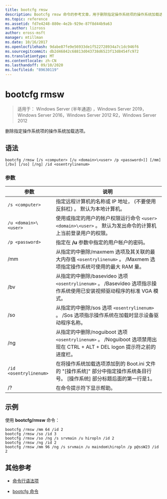 ```yaml
---
title: bootcfg rmsw
description: Bootcfg rmsw 命令的参考文章，用于删除指定操作系统项的操作系统加载选项。
ms.topic: reference
ms.assetid: fd7e4248-880e-4e2b-929e-87f8d44b9a63
ms.author: lizross
author: eross-msft
manager: mtillman
ms.date: 10/16/2017
ms.openlocfilehash: 9dabe87fe9e56933de1f522728934a7c1dc946f6
ms.sourcegitcommit: db2d46842c68813d043738d6523f13d8454fc972
ms.translationtype: MT
ms.contentlocale: zh-CN
ms.lasthandoff: 09/10/2020
ms.locfileid: "89630119"
---
```

# <a name="bootcfg-rmsw"></a>bootcfg rmsw

> 适用于： Windows Server (半年通道) ，Windows Server 2019，Windows Server 2016，Windows Server 2012 R2，Windows Server 2012

删除指定操作系统项的操作系统加载选项。

## <a name="syntax"></a>语法

```
bootcfg /rmsw [/s <computer> [/u <domain>\<user> /p <password>]] [/mm] [/bv] [/so] [/ng] /id <osentrylinenum>
```

### <a name="parameters"></a>参数

| 参数 | 说明 |
| --------- | ----------- |
| `/s <computer>` | 指定远程计算机的名称或 IP 地址， (不要使用反斜杠) 。 默认为本地计算机。 |
| `/u <domain>\<user>`  | 使用或指定的用户的帐户权限运行命令 `<user>` `<domain>\<user>` 。 默认为发出命令的计算机上当前登录用户的权限。 |
| `/p <password>` | 指定在 **/u** 参数中指定的用户帐户的密码。 |
| /mm | 从指定的中删除/maxmem 选项及其关联的最大内存值 `<osentrylinenum>` 。 /Maxmem 选项指定操作系统可使用的最大 RAM 量。 |
| /bv | 从指定的中删除/basevideo 选项 `<osentrylinenum>` 。 /Basevideo 选项指示操作系统使用已安装视频驱动程序的标准 VGA 模式。 |
| /so | 从指定的中删除/sos 选项 `<osentrylinenum>` 。 /Sos 选项指示操作系统在加载时显示设备驱动程序名称。 |
| /ng | 从指定的中删除/noguiboot 选项 `<osentrylinenum>` 。 /Noguiboot 选项禁用出现在 CTRL + ALT + DEL logon 提示符之前的进度栏。 |
| `/id <osentrylinenum>` | 在将操作系统加载选项添加到的 Boot.ini 文件的 "[操作系统]" 部分中指定操作系统条目行号。 [操作系统] 部分标题后面的第一行是1。 |
| /? | 在命令提示符下显示帮助。 |

## <a name="examples"></a>示例

使用 **bootcfg/rmsw** 命令：

```
bootcfg /rmsw /mm 64 /id 2
bootcfg /rmsw /so /id 3
bootcfg /rmsw /so /ng /s srvmain /u hiropln /id 2
bootcfg /rmsw /ng /id 2
bootcfg /rmsw /mm 96 /ng /s srvmain /u maindom\hiropln /p p@ssW23 /id 2
```

## <a name="additional-references"></a>其他参考

- [命令行语法项](command-line-syntax-key.md)

- [bootcfg 命令](bootcfg.md)
